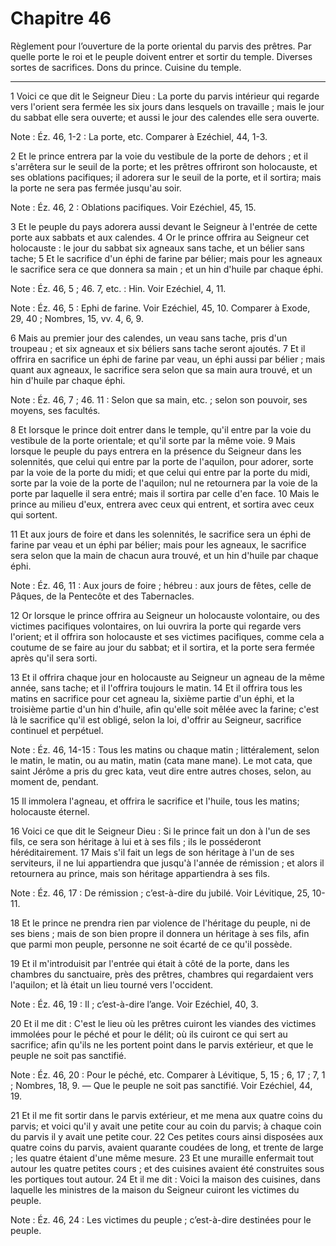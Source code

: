 # Chapitre 46

Règlement pour l’ouverture de la porte oriental du parvis des prêtres.
Par quelle porte le roi et le peuple doivent entrer et sortir du temple.
Diverses sortes de sacrifices.
Dons du prince.
Cuisine du temple.

***

1 Voici ce que dit le Seigneur Dieu : La porte du parvis intérieur qui regarde vers l'orient sera fermée les six jours dans lesquels on travaille ; mais le jour du sabbat elle sera ouverte; et aussi le jour des calendes elle sera ouverte.

<span class="bible-note">Note : </span> Éz. 46, 1-2 : La porte, etc. Comparer à Ezéchiel, 44, 1-3.

2 Et le prince entrera par la voie du vestibule de la porte de dehors ; et il s'arrêtera sur le seuil de la porte; et les prêtres offriront son holocauste, et ses oblations pacifiques; il adorera sur le seuil de la porte, et il sortira; mais la porte ne sera pas fermée jusqu'au soir.

<span class="bible-note">Note : </span> Éz. 46, 2 : Oblations pacifiques. Voir Ezéchiel, 45, 15.

3 Et le peuple du pays adorera aussi devant le Seigneur à l'entrée de cette porte aux sabbats et aux calendes. 4 Or le prince offrira au Seigneur cet holocauste : le jour du sabbat six agneaux sans tache, et un bélier sans tache; 5 Et le sacrifice d'un éphi de farine par bélier; mais pour les agneaux le sacrifice sera ce que donnera sa main ; et un hin d'huile par chaque éphi.

<span class="bible-note">Note : </span> Éz. 46, 5 ; 46. 7, etc. : Hin. Voir Ezéchiel, 4, 11.

<span class="bible-note">Note : </span> Éz. 46, 5 : Ephi de farine. Voir Ezéchiel, 45, 10. Comparer à Exode, 29, 40 ; Nombres, 15, vv. 4, 6, 9.

6 Mais au premier jour des calendes, un veau sans tache, pris d'un troupeau ; et six agneaux et six béliers sans tache seront ajoutés. 7 Et il offrira en sacrifice un éphi de farine par veau, un éphi aussi par bélier ; mais quant aux agneaux, le sacrifice sera selon que sa main aura trouvé, et un hin d'huile par chaque éphi.

<span class="bible-note">Note : </span> Éz. 46, 7 ; 46. 11 : Selon que sa main, etc. ; selon son pouvoir, ses moyens, ses facultés.


8 Et lorsque le prince doit entrer dans le temple, qu'il entre par la voie du vestibule de la porte orientale; et qu'il sorte par la même voie. 9 Mais lorsque le peuple du pays entrera en la présence du Seigneur dans les solennités, que celui qui entre par la porte de l'aquilon, pour adorer, sorte par la voie de la porte du midi; et que celui qui entre par la porte du midi, sorte par la voie de la porte de l'aquilon; nul ne retournera par la voie de la porte par laquelle il sera entré; mais il sortira par celle d'en face. 10 Mais le prince au milieu d'eux, entrera avec ceux qui entrent, et sortira avec ceux qui sortent.


11 Et aux jours de foire et dans les solennités, le sacrifice sera un éphi de farine par veau et un éphi par bélier; mais pour les agneaux, le sacrifice sera selon que la main de chacun aura trouvé, et un hin d'huile par chaque éphi.

<span class="bible-note">Note : </span> Éz. 46, 11 : Aux jours de foire ; hébreu : aux jours de fêtes, celle de Pâques, de la Pentecôte et des Tabernacles.


12 Or lorsque le prince offrira au Seigneur un holocauste volontaire, ou des victimes pacifiques volontaires, on lui ouvrira la porte qui regarde vers l'orient; et il offrira son holocauste et ses victimes pacifiques, comme cela a coutume de se faire au jour du sabbat; et il sortira, et la porte sera fermée après qu'il sera sorti.


13 Et il offrira chaque jour en holocauste au Seigneur un agneau de la même année, sans tache; et il l'offrira toujours le matin. 14 Et il offrira tous les matins en sacrifice pour cet agneau la, sixième partie d'un éphi, et la troisième partie d'un hin d'huile, afin qu'elle soit mêlée avec la farine; c'est là le sacrifice qu'il est obligé, selon la loi, d'offrir au Seigneur, sacrifice continuel et perpétuel.

<span class="bible-note">Note : </span> Éz. 46, 14-15 : Tous les matins ou chaque matin ; littéralement, selon le matin, le matin, ou au matin, matin (cata mane mane). Le mot cata, que saint Jérôme a pris du grec kata, veut dire entre autres choses, selon, au moment de, pendant.

15 Il immolera l'agneau, et offrira le sacrifice et l'huile, tous les matins; holocauste éternel.


16 Voici ce que dit le Seigneur Dieu : Si le prince fait un don à l'un de ses fils, ce sera son héritage à lui et à ses fils ; ils le posséderont héréditairement. 17 Mais s'il fait un legs de son héritage à l'un de ses serviteurs, il ne lui appartiendra que jusqu'à l'année de rémission ; et alors il retournera au prince, mais son héritage appartiendra à ses fils.

<span class="bible-note">Note : </span> Éz. 46, 17 : De rémission ; c’est-à-dire du jubilé. Voir Lévitique, 25, 10-11.

18 Et le prince ne prendra rien par violence de l'héritage du peuple, ni de ses biens ; mais de son bien propre il donnera un héritage à ses fils, afin que parmi mon peuple, personne ne soit écarté de ce qu'il possède.


19 Et il m'introduisit par l'entrée qui était à côté de la porte, dans les chambres du sanctuaire, près des prêtres, chambres qui regardaient vers l'aquilon; et là était un lieu tourné vers l'occident.

<span class="bible-note">Note : </span> Éz. 46, 19 : Il ; c’est-à-dire l’ange. Voir Ezéchiel, 40, 3.

20 Et il me dit : C'est le lieu où les prêtres cuiront les viandes des victimes immolées pour le péché et pour le délit; où ils cuiront ce qui sert au sacrifice; afin qu'ils ne les portent point dans le parvis extérieur, et que le peuple ne soit pas sanctifié.

<span class="bible-note">Note : </span> Éz. 46, 20 : Pour le péché, etc. Comparer à Lévitique, 5, 15 ; 6, 17 ; 7, 1 ; Nombres, 18, 9. ― Que le peuple ne soit pas sanctifié. Voir Ezéchiel, 44, 19.


21 Et il me fit sortir dans le parvis extérieur, et me mena aux quatre coins du parvis; et voici qu'il y avait une petite cour au coin du parvis; à chaque coin du parvis il y avait une petite cour. 22 Ces petites cours ainsi disposées aux quatre coins du parvis, avaient quarante coudées de long, et trente de large ; les quatre étaient d'une même mesure. 23 Et une muraille enfermait tout autour les quatre petites cours ; et des cuisines avaient été construites sous les portiques tout autour. 24 Et il me dit : Voici la maison des cuisines, dans laquelle les ministres de la maison du Seigneur cuiront les victimes du peuple.

<span class="bible-note">Note : </span> Éz. 46, 24 : Les victimes du peuple ; c’est-à-dire destinées pour le peuple.

